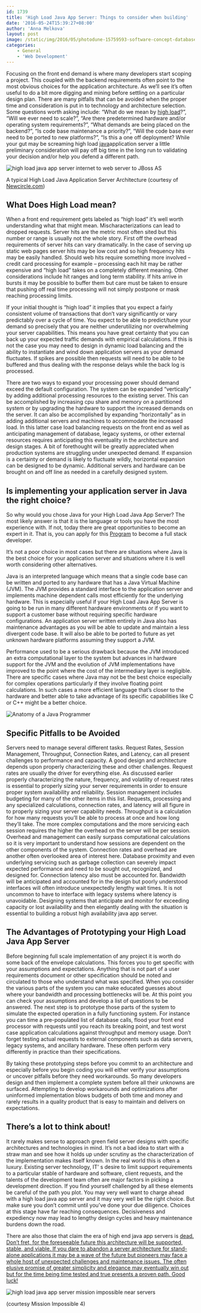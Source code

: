```yaml
---
id: 1739
title: 'High Load Java App Server: Things to consider when building'
date: '2016-05-24T15:39:27+08:00'
author: 'Anna Melkova'
layout: post
image: /static/img/2016/05/photodune-15759593-software-concept-database-with-cloud-and-java-with-optical-glass-xs.jpg
categories:
    - General
    - 'Web Development'
---
```


Focusing on the front end demand is where many developers start scoping a project. This coupled with the backend requirements often point to the most obvious choices for the application architecture. As we’ll see it’s often useful to do a bit more digging and mining before settling on a particular design plan. There are many pitfalls that can be avoided when the proper time and consideration is put in to technology and architecture selection. Some questions worth asking include: “What do we mean by [high load](http://www.issart.com/blog/highload-java-application-development/)?”, “Will we ever need to scale?”, “Are there predetermined hardware and/or operating system requirements?”, “What demands are being placed on the backend?”, “Is code base maintenance a priority?”, “Will the code base ever need to be ported to new platforms?”, “Is this a one off deployment? While your gut may be screaming high load [java](https://www.issart.com/en/lp/java-development-team/)application server a little preliminary consideration will pay off big time in the long run to validating your decision and/or help you defend a different path.

![high load java app server internet to web server to JBoss AS](/static/img/2016/05/word-image-4.png)

A typical High Load Java Application Server Architecture (courtesy of [Newcircle.com](https://newcircle.com/))

## What Does High Load mean?

When a front end requirement gets labeled as “high load” it’s well worth understanding what that might mean. Mischaracterizations can lead to dropped requests. Server hits are the metric most often sited but this number or range is usually not the whole story. First off the overhead requirements of server hits can vary dramatically. In the case of serving up static web pages server hits may be low cost and so high frequency hits may be easily handled. Should web hits require something more involved – credit card processing for example – processing each hit may be rather expensive and “high load” takes on a completely different meaning. Other considerations include hit ranges and long term stability. If hits arrive in bursts it may be possible to buffer them but care must be taken to ensure that pushing off real time processing will not simply postpone or mask reaching processing limits.

If your initial thought is “high load” it implies that you expect a fairly consistent volume of transactions that don’t vary significantly or vary predictably over a cycle of time. You expect to be able to predict/tune your demand so precisely that you are neither underutilizing nor overwhelming your server capabilities. This means you have great certainty that you can back up your expected traffic demands with empirical calculations. If this is not the case you may need to design in dynamic load balancing and the ability to instantiate and wind down application servers as your demand fluctuates. If spikes are possible then requests will need to be able to be buffered and thus dealing with the response delays while the back log is processed.

There are two ways to expand your processing power should demand exceed the default configuration. The system can be expanded “vertically” by adding additional processing resources to the existing server. This can be accomplished by increasing cpu share and memory on a partitioned system or by upgrading the hardware to support the increased demands on the server. It can also be accomplished by expanding “horizontally” as in adding additional servers and machines to accommodate the increased load. In this latter case load balancing requests on the front end as well as anticipating management of database, legacy systems, or other external resources requires anticipating this eventuality in the architecture and design stages. A bit of forethought will be greatly appreciated when production systems are struggling under unexpected demand. If expansion is a certainty or demand is likely to fluctuate wildly, horizontal expansion can be designed to be dynamic. Additional servers and hardware can be brought on and off line as needed in a carefully designed system.

## **Is implementing your application server in Java the right choice?**

So why would you chose Java for your High Load Java App Server? The most likely answer is that it is the language or tools you have the most experience with. If not, today there are great opportunities to become an expert in it. That is, you can apply for this [Program](https://woz-u.com/software-developer/) to become a full stack developer.

It’s not a poor choice in most cases but there are situations where Java is the best choice for your application server and situations where it is well worth considering other alternatives.

Java is an interpreted language which means that a single code base can be written and ported to any hardware that has a Java Virtual Machine (JVM). The JVM provides a standard interface to the application server and implements machine dependent calls most efficiently for the underlying hardware. This is especially useful if your High Load Java App Server is going to be run in many different hardware environments or if you want to support a customer base without requiring specific hardware configurations. An application server written entirely in Java also has maintenance advantages as you will be able to update and maintain a less divergent code base. It will also be able to be ported to future as yet unknown hardware platforms assuming they support a JVM.

Performance used to be a serious drawback because the JVM introduced an extra computational layer to the system but advances in hardware support for the JVM and the evolution of JVM implementations have improved to the point where the cost of the intermediary layer is negligible. There are specific cases where Java may not be the best choice especially for complex operations particularly if they involve floating point calculations. In such cases a more efficient language that’s closer to the hardware and better able to take advantage of its specific capabilities like C or C++ might be a better choice.

![Anatomy of a Java Programmer](/static/img/2016/05/word-image-2.jpg)

## Specific Pitfalls to be Avoided

Servers need to manage several different tasks. Request Rates, Session Management, Throughput, Connection Rates, and Latency, can all present challenges to performance and capacity. A good design and architecture depends upon properly characterizing these and other challenges. Request rates are usually the driver for everything else. As discussed earlier properly characterizing the nature, frequency, and volatility of request rates is essential to properly sizing your server requirements in order to ensure proper system availability and reliability. Session management includes budgeting for many of the other items in this list. Requests, processing and any specialized calculations, connection rates, and latency will all figure in to properly sizing your server capability needs. Throughput is a calculation for how many requests you’ll be able to process at once and how long they’ll take. The more complex computations and the more servicing each session requires the higher the overhead on the server will be per session. Overhead and management can easily surpass computational calculations so it is very important to understand how sessions are dependent on the other components of the system. Connection rates and overhead are another often overlooked area of interest here. Database proximity and even underlying servicing such as garbage collection can severely impact expected performance and need to be sought out, recognized, and designed for. Connection latency also must be accounted for. Bandwidth will be anticipated and accounted for in the design but poorly understood interfaces will often introduce unexpectedly lengthy wait times. It is not uncommon to have to interface with legacy systems where latency is unavoidable. Designing systems that anticipate and monitor for exceeding capacity or lost availability and then elegantly dealing with the situation is essential to building a robust high availability java app server.

## **The Advantages of Prototyping your High Load Java App Server**

Before beginning full scale implementation of any project it is worth do some back of the envelope calculations. This forces you to get specific with your assumptions and expectations. Anything that is not part of a user requirements document or other specification should be noted and circulated to those who understand what was specified. When you consider the various parts of the system you can make educated guesses about where your bandwidth and processing bottlenecks will be. At this point you can check your assumptions and develop a list of questions to be answered. The next step is to prototype those parts of the system to simulate the expected operation in a fully functioning system. For instance you can time a pre-populated list of database calls, flood your front end processor with requests until you reach its breaking point, and test worst case application calculations against throughput and memory usage. Don’t forget testing actual requests to external components such as data servers, legacy systems, and ancillary hardware. These often perform very differently in practice than their specifications.

By taking these prototyping steps before you commit to an architecture and especially before you begin coding you will either verify your assumptions or uncover pitfalls before they need workarounds. So many developers design and then implement a complete system before all their unknowns are surfaced. Attempting to develop workarounds and optimizations after uninformed implementation blows budgets of both time and money and rarely results in a quality product that is easy to maintain and delivers on expectations.

## There’s a lot to think about!

It rarely makes sense to approach green field server designs with specific architectures and technologies in mind. It’s not a bad idea to start with a straw man and see how it holds up under scrutiny as the characterization of the implementation makes itself known. In the real world this is often a luxury. Existing server technology, IT’ s desire to limit support requirements to a particular stable of hardware and software, client requests, and the talents of the development team often are major factors in picking a development direction. If you find yourself challenged by all these elements be careful of the path you plot. You may very well want to charge ahead with a high load java app server and it may very well be the right choice. But make sure you don’t commit until you’ve done your due diligence. Choices at this stage have far reaching consequences. Decisiveness and expediency now may lead to lengthy design cycles and heavy maintenance burdens down the road.

There are also those that claim the era of high end java app servers is [dead. Don’t fret, for the foreseeable future this architecture will be supported, stable, and viable. If you dare to abandon a server architecture for stand-alone applications it may be a wave of the future but pioneers may face a whole host of unexpected challenges and maintenance issues. The often elusive promise of greater simplicity and elegance may eventually win out but for the time being time tested and true presents a proven path. Good luck!](https://jaxenter.com/java-application-servers-dead-112186.html)

![high load java app server mission impossible near servers](/static/img/2016/05/word-image-5.png)

(courtesy Mission Impossible 4)